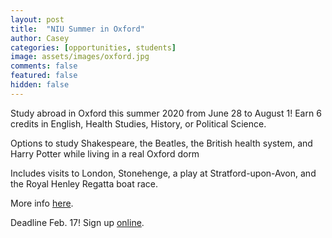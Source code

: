 ```yaml
---
layout: post
title:  "NIU Summer in Oxford"
author: Casey
categories: [opportunities, students]
image: assets/images/oxford.jpg
comments: false
featured: false
hidden: false
--- 
```

Study abroad in Oxford this summer 2020 from June 28 to August 1! Earn 6 credits in English, Health Studies, History, or Political Science.

Options to study Shakespeare, the Beatles, the British health system, and Harry Potter while living in a real Oxford dorm

Includes visits to London, Stonehenge, a play at Stratford-upon-Avon, and the Royal Henley Regatta boat race.

More info <a href="https://niu.studioabroad.com/index.cfm?FuseAction=Programs.ViewProgramAngular&id=24931">here</a>.

Deadline Feb. 17! Sign up <a href="https://niu.studioabroad.com/index.cfm?FuseAction=Security.LoginWizardStepOne">online</a>.